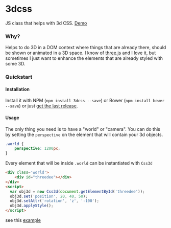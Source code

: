 3dcss
=====

JS class that helps with 3d CSS. [Demo](http://codepen.io/meodai/pen/YyvYoe?editors=001)

### Why?
Helps to do 3D in a DOM context where things that are already there, should be shown or animated in a 3D space. I know of [three.js](http://threejs.org/) and I love it, but sometimes I just want to enhance the elements that are already styled with some 3D.

### Quickstart
#### Installation
Install it with NPM (`npm install 3dcss --save`) or Bower (`npm install bower --save`) or just [get the last release](https://github.com/meodai/3dcss/releases).

#### Usage
The only thing you need is to have a "world" or "camera". You can do this by setting the `perspective` on the element that will contain your 3d objects.
```css
.world {
	perspective: 1200px;
}
```

Every element that will be inside `.world` can be instantiated with `Css3d`
```html
<div class='world'>
	<div id="threedee"></div>
</div>
<script>
  var obj3d = new Css3d(document.getElementById('threedee'));
  obj3d.set('position', 20, 40, 50);
  obj3d.setAttr('rotation', 'z', '-100');
  obj3d.applyStyle();
</script>
```
see this  [example](http://codepen.io/meodai/pen/qOybJa?editors=001)
